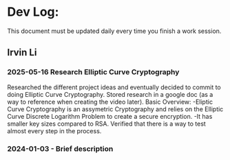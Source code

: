 # Dev Log:

This document must be updated daily every time you finish a work session.

## Irvin Li

### 2025-05-16 Research Elliptic Curve Cryptography
Researched the different project ideas and eventually decided to commit to doing Elliptic Curve Cryptography.
Stored research in a google doc (as a way to reference when creating the video later).
Basic Overview:
-Eliptic Curve Cryptography is an assymetric Cryptography and relies on the Elliptic Curve Discrete Logarithm Problem to create a secure encryption.
-It has smaller key sizes compared to RSA.
Verified that there is a way to test almost every step in the process.

### 2024-01-03 - Brief description

